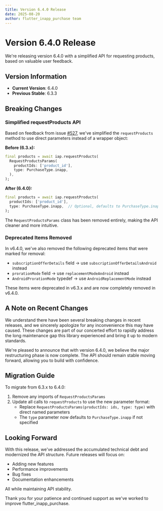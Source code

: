 ```yaml
---
title: Version 6.4.0 Release
date: 2025-08-20
author: flutter_inapp_purchase team
---
```


# Version 6.4.0 Release

We're releasing version 6.4.0 with a simplified API for requesting products, based on valuable user feedback.

## Version Information

- **Current Version**: 6.4.0
- **Previous Stable**: 6.3.3

## Breaking Changes

### Simplified requestProducts API

Based on feedback from issue [#527](https://github.com/hyochan/flutter_inapp_purchase/issues/527), we've simplified the `requestProducts` method to use direct parameters instead of a wrapper object:

**Before (6.3.x):**

```dart
final products = await iap.requestProducts(
  RequestProductsParams(
    productIds: ['product_id'],
    type: PurchaseType.inapp,
  ),
);
```

**After (6.4.0):**

```dart
final products = await iap.requestProducts(
  productIds: ['product_id'],
  type: PurchaseType.inapp,  // Optional, defaults to PurchaseType.inapp
);
```

The `RequestProductsParams` class has been removed entirely, making the API cleaner and more intuitive.

### Deprecated Items Removed

In v6.4.0, we've also removed the following deprecated items that were marked for removal:

- `subscriptionOfferDetails` field → use `subscriptionOfferDetailsAndroid` instead
- `prorationMode` field → use `replacementModeAndroid` instead
- `AndroidProrationMode` typedef → use `AndroidReplacementMode` instead

These items were deprecated in v6.3.x and are now completely removed in v6.4.0.

## A Note on Recent Changes

We understand there have been several breaking changes in recent releases, and we sincerely apologize for any inconvenience this may have caused. These changes are part of our concerted effort to rapidly address the long maintenance gap this library experienced and bring it up to modern standards.

We're pleased to announce that with version 6.4.0, we believe the major restructuring phase is now complete. The API should remain stable moving forward, allowing you to build with confidence.

## Migration Guide

To migrate from 6.3.x to 6.4.0:

1. Remove any imports of `RequestProductsParams`
2. Update all calls to `requestProducts` to use the new parameter format:
   - Replace `RequestProductsParams(productIds: ids, type: type)` with direct named parameters
   - The `type` parameter now defaults to `PurchaseType.inapp` if not specified

## Looking Forward

With this release, we've addressed the accumulated technical debt and modernized the API structure. Future releases will focus on:

- Adding new features
- Performance improvements
- Bug fixes
- Documentation enhancements

All while maintaining API stability.

Thank you for your patience and continued support as we've worked to improve flutter_inapp_purchase.
